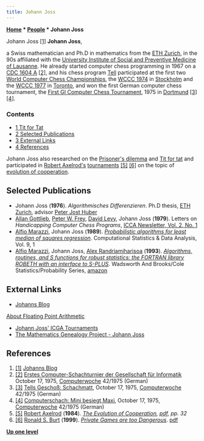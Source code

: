 ```yaml
---
title: Johann Joss
---
```

**[Home](Home "Home") \* [People](People "People") \* Johann Joss**



 [](http://info.uptrend.ch/uptrend/page/display/johanns-blog?v=29) Johann Joss <a id="cite-note-1" href="#cite-ref-1">[1]</a> 
**Johann Joss**,  

a Swiss mathematician and Ph.D in mathematics from the [ETH Zurich](ETH_Zurich "ETH Zurich"), in the 90s affiliated with the [University Institute of Social and Preventive Medicine of Lausanne](http://www.iumsp.ch/). He already started computer chess programming in 1967 on a [CDC 1604 A](CDC_1604 "CDC 1604") <a id="cite-note-2" href="#cite-ref-2">[2]</a>, and his chess program [Tell](Tell "Tell") participated at the first two [World Computer Chess Championships](World_Computer_Chess_Championship "World Computer Chess Championship"), the [WCCC 1974](WCCC_1974 "WCCC 1974") in [Stockholm](https://en.wikipedia.org/wiki/Stockholm) and the [WCCC 1977](WCCC_1977 "WCCC 1977") in [Toronto](https://en.wikipedia.org/wiki/Toronto), and won the first German computer chess tournament, the [First GI Computer Chess Tournament](First_GI_Computer_Chess_Tournament "First GI Computer Chess Tournament"), 1975 in [Dortmund](https://en.wikipedia.org/wiki/Dortmund) <a id="cite-note-3" href="#cite-ref-3">[3]</a> <a id="cite-note-4" href="#cite-ref-4">[4]</a>. 



### Contents


* [1 Tit for Tat](#tit-for-tat)
* [2 Selected Publications](#selected-publications)
* [3 External Links](#external-links)
* [4 References](#references)






Johann Joss also researched on the [Prisoner's dilemma](https://en.wikipedia.org/wiki/Prisoner%27s_dilemma) and [Tit for tat](https://en.wikipedia.org/wiki/Tit_for_tat) and participated in [Robert Axelrod's](Mathematician#RAxelrod "Mathematician") [tournaments](https://en.wikipedia.org/wiki/The_Evolution_of_Cooperation#Axelrod.27s_Tournaments) <a id="cite-note-5" href="#cite-ref-5">[5]</a> <a id="cite-note-6" href="#cite-ref-6">[6]</a> on the topic of [evolution of cooperation](https://en.wikipedia.org/wiki/The_Evolution_of_Cooperation).



## Selected Publications


* Johann Joss (**1976**). *Algorithmisches Differenzieren*. Ph.D thesis, [ETH Zurich](ETH_Zurich "ETH Zurich"), advisor [Peter Jost Huber](Mathematician#PJHuber "Mathematician")
* [Allan Gottlieb](Mathematician#AGottlieb "Mathematician"), [Peter W. Frey](Peter_W._Frey "Peter W. Frey"), [David Levy](David_Levy "David Levy"), Johann Joss (**1979**). Letters on *Handicapping Computer Chess Programs*, [ICCA Newsletter, Vol. 2, No. 1](ICGA_Journal#2_1 "ICGA Journal")
* [Alfio Marazzi](Mathematician#AMarazzi "Mathematician"), Johann Joss (**1989**). *[Probabilistic algorithms for least median of squares regression](http://portal.acm.org/citation.cfm?id=86808.86834&coll=GUIDE&dl=GUIDE&CFID=85883188&CFTOKEN=90350276)*. Computational Statistics & Data Analysis, Vol. 9, 1
* [Alfio Marazzi](Mathematician#AMarazzi "Mathematician"), Johann Joss, [Alex Randriamiharisoa](http://www.365chess.com/players/Alex_Randriamiharisoa) (**1993**). *[Algorithms, routines, and S functions for robust statistics: the FORTRAN library ROBETH with an interface to S-PLUS](http://portal.acm.org/citation.cfm?id=134866)*. Wadsworth And Brooks/Cole Statistics/Probability Series, [amazon](http://www.amazon.com/exec/obidos/ASIN/0534196985/acmorg-20)


## External Links


* [Johanns Blog](http://info.uptrend.ch/uptrend/page/display/johanns-blog?v=29)


 [About Floating Point Arithmetic](http://info.uptrend.ch/uptrend/page/display/numerische-probleme-mit-reals?v=54)
* [Johann Joss' ICGA Tournaments](https://www.game-ai-forum.org/icga-tournaments/person.php?id=494)
* [The Mathematics Genealogy Project - Johann Joss](http://genealogy.math.ndsu.nodak.edu/id.php?id=18636)


## References


1. <a id="cite-ref-1" href="#cite-note-1">[1]</a> [Johanns Blog](http://info.uptrend.ch/uptrend/page/display/johanns-blog?v=29)
2. <a id="cite-ref-2" href="#cite-note-2">[2]</a> [Erstes Computer-Schachturnier der Gesellschaft für Informatik](http://www.computerwoche.de/a/computer-logik-im-koeniglichen-spiel,1205123) October 17, 1975, [Computerwoche](Computerworld#Woche "Computerworld") 42/1975 (German)
3. <a id="cite-ref-3" href="#cite-note-3">[3]</a> [Tells Geschoß: Schachmatt](http://www.computerwoche.de/a/tells-geschoss-schachmatt,1205122), October 17, 1975, [Computerwoche](Computerworld#Woche "Computerworld") 42/1975 (German)
4. <a id="cite-ref-4" href="#cite-note-4">[4]</a> [Computerschach: Mini besiegt Maxi](http://www.computerwoche.de/heftarchiv/1975/42/1205115/), October 17, 1975, [Computerwoche](Computerworld#Woche "Computerworld") 42/1975 (German)
5. <a id="cite-ref-5" href="#cite-note-5">[5]</a> [Robert Axelrod](Mathematician#RAxelrod "Mathematician") (**1984**). *[The Evolution of Cooperation](https://en.wikipedia.org/wiki/The_Evolution_of_Cooperation), [pdf](http://www-personal.umich.edu/%7Eaxe/Axelrod_Evol_of_Coop_excerpts.pdf), pp. 32*
6. <a id="cite-ref-6" href="#cite-note-6">[6]</a> [Ronald S. Burt](https://en.wikipedia.org/wiki/Ronald_Stuart_Burt) (**1999**). *[Private Games are too Dangerous](http://www.springerlink.com/content/ut87478ut6402647/)*. [pdf](http://faculty.chicagobooth.edu/ronald.burt/research/PGAD.pdf)

**[Up one level](People "People")**







 
